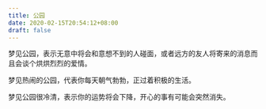 ```yaml
---
title: 公园
date: 2020-02-15T20:54:12+08:00
draft: false
---
```


梦见公园，表示无意中将会和意想不到的人碰面，或者远方的友人将寄来的消息而且会谈个烘烘烈烈的爱情。<br>


梦见热闹的公园，代表你每天朝气勃勃，正过着积极的生活。<br>


梦见公园很冷清，表示你的运势将会下降，开心的事有可能会突然消失。<br>
